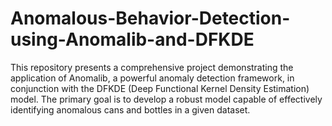 # Anomalous-Behavior-Detection-using-Anomalib-and-DFKDE
This repository presents a comprehensive project demonstrating the application of Anomalib, a powerful anomaly detection framework, in conjunction with the DFKDE (Deep Functional Kernel Density Estimation) model. The primary goal is to develop a robust model capable of effectively identifying anomalous cans and bottles in a given dataset.
